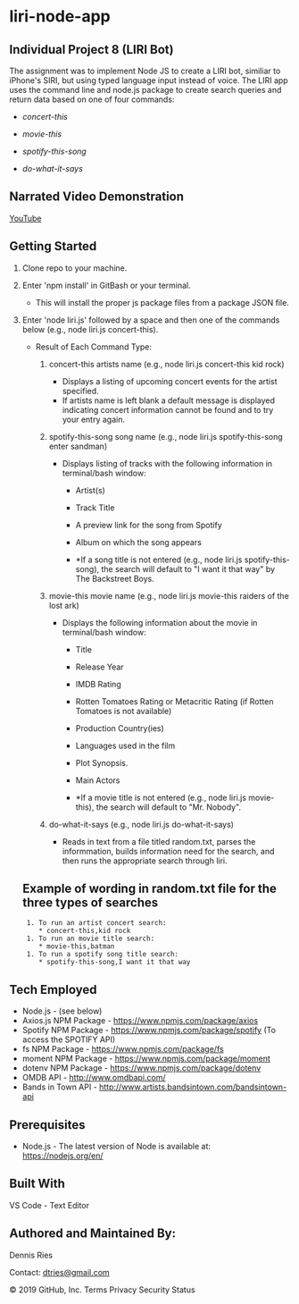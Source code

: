 # liri-node-app
## Individual Project 8 (LIRI Bot) 

The assignment was to implement Node JS to create a LIRI bot, similiar to iPhone's SIRI, but using typed language input instead of voice. The LIRI app uses the command line and node.js package to create search queries and return data based on one of four commands:

* *concert-this*

* *movie-this*

* *spotify-this-song*

* *do-what-it-says*

## Narrated Video Demonstration
[YouTube](https://youtu.be/p6vU3wdW2UQ)
 
## Getting Started
1. Clone repo to your machine.
1. Enter 'npm install' in GitBash or your terminal.
   * This will install the proper js package files from a package JSON file.
1. Enter 'node liri.js' followed by a space and then one of the commands below (e.g., node liri.js concert-this).
   * Result of Each Command Type:
     1. concert-this artists name (e.g., node liri.js concert-this kid rock)
          * Displays a listing of upcoming concert events for the artist specified.
          * If artists name is left blank a default message is displayed indicating concert information cannot be found and to try your entry again.

     1. spotify-this-song song name (e.g., node liri.js spotify-this-song enter sandman)
          * Displays listing of tracks with the following information in terminal/bash window:

            * Artist(s)
            * Track Title
            * A preview link for the song from Spotify
            * Album on which the song appears
            
            * *If a song title is not entered (e.g., node liri.js spotify-this-song), the search will default to "I want it that way" by The Backstreet Boys.

     1. movie-this movie name (e.g., node liri.js movie-this raiders of the lost ark)
          * Displays the following information about the movie in terminal/bash window:

            * Title
            * Release Year
            * IMDB Rating 
            * Rotten Tomatoes Rating or Metacritic Rating (if Rotten Tomatoes is not available)
            * Production Country(ies)
            * Languages used in the film
            * Plot Synopsis.
            * Main Actors

            * *If a movie title is not entered (e.g., node liri.js movie-this), the search will default to "Mr. Nobody".

      1. do-what-it-says (e.g., node liri.js do-what-it-says)
          * Reads in text from a file titled random.txt, parses the informmation, builds information need for the search, and then runs the appropriate search through liri.
          
    ## Example of wording in random.txt file for the three types of searches
        1. To run an artist concert search:
           * concert-this,kid rock
        1. To run an movie title search:
           * movie-this,batman
        1. To run a spotify song title search:
           * spotify-this-song,I want it that way
                     
## Tech Employed
* Node.js - (see below)
* Axios.js NPM Package - https://www.npmjs.com/package/axios
* Spotify NPM Package - https://www.npmjs.com/package/spotify  (To access the SPOTIFY API)
* fs NPM Package - https://www.npmjs.com/package/fs
* moment NPM Package - https://www.npmjs.com/package/moment
* dotenv NPM Package - https://www.npmjs.com/package/dotenv
* OMDB API - http://www.omdbapi.com/
* Bands in Town API - http://www.artists.bandsintown.com/bandsintown-api 

## Prerequisites
* Node.js - The latest version of Node is available at: https://nodejs.org/en/

## Built With
VS Code - Text Editor
## Authored and Maintained By:
Dennis Ries

Contact: dtries@gmail.com

© 2019 GitHub, Inc.
Terms
Privacy
Security
Status

